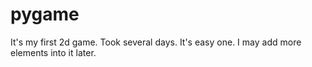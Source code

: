 # pygame
It's my first 2d game. Took several days. It's easy one. I may add more elements into it later.
